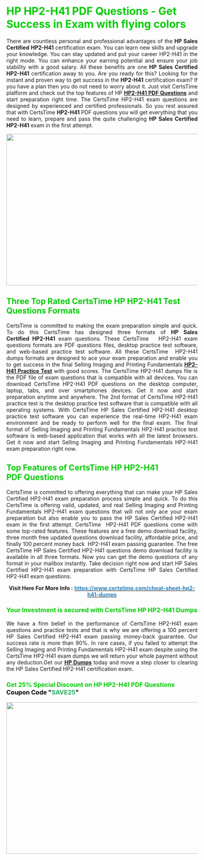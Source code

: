 <h1><span style="color:#00cc00;"><strong>HP HP2-H41 PDF Questions - Get Success in Exam with flying colors</strong></span></h1>

<p style="text-align: justify;">There are countless personal and professional advantages of the <strong>HP Sales Certified</strong> <strong>HP2-H41</strong> certification exam. You can learn new skills and upgrade your knowledge. You can stay updated and put your career HP2-H41 in the right mode. You can enhance your earning potential and ensure your job stability with a good salary. All these benefits are one <strong>HP Sales Certified</strong> <strong>HP2-H41</strong> certification away to you. Are you ready for this? Looking for the instant and proven way to get success in the <strong></strong> <strong>HP2-H41</strong> certification exam? If you have a plan then you do not need to worry about it. Just visit CertsTime platform and check out the top features of HP <strong><a href="https://www.certstime.com/cheat-sheet-hp2-h41-dumps">HP2-H41 PDF Questions</a></strong> and start preparation right time. The CertsTime HP2-H41 exam questions are designed by experienced and certified professionals. So you rest assured that with CertsTime <strong></strong> <strong>HP2-H41</strong> PDF questions you will get everything that you need to learn, prepare and pass the quite challenging <strong>HP Sales Certified</strong> <strong>HP2-H41</strong> exam in the first attempt.</p>

<p style="text-align: center;"><a href="https://www.certstime.com/cheat-sheet-hp2-h41-dumps"><img alt="" src="https://i.imgur.com/wlGiNOk.jpg" style="width: 700px; height: 398px;" /></a></p>

<h2><span style="color:#00cc00;"><strong>Three Top Rated CertsTime HP HP2-H41 Test Questions Formats</strong></span></h2>

<p style="text-align: justify;">CertsTime is committed to making the exam preparation simple and quick. To do this CertsTime has designed three formats of <strong>HP Sales Certified HP2-H41</strong> exam questions. These CertsTime   HP2-H41 exam questions formats are PDF questions files, desktop practice test software, and web-based practice test software. All these CertsTime  HP2-H41 dumps formats are designed to ace your exam preparation and enable you to get success in the final Selling Imaging and Printing Fundamentals <strong><a href="https://www.certstime.com/cheat-sheet-hp2-h41-dumps">HP2-H41 Practice Test</a></strong> with good scores. The CertsTime HP2-H41 dumps file is the PDF file of exam questions that is compatible with all devices. You can download CertsTime HP2-H41 PDF questions on the desktop computer, laptop, tabs, and over smartphones devices. Get it now and start preparation anytime and anywhere. The 2nd format of CertsTime HP2-H41 practice test is the desktop practice test software that is compatible with all operating systems. With CertsTime HP Sales Certified HP2-H41 desktop practice test software you can experience the real-time HP2-H41 exam environment and be ready to perform well for the final exam. The final format of Selling Imaging and Printing Fundamentals HP2-H41 practice test software is web-based application that works with all the latest browsers. Get it now and start Selling Imaging and Printing Fundamentals HP2-H41 exam preparation right now.</p>

<h2><span style="color:#00cc00;"><strong>Top Features of CertsTime HP HP2-H41 PDF Questions</strong></span></h2>

<p style="text-align: justify;">CertsTime is committed to offering everything that can make your HP Sales Certified HP2-H41 exam preparation process simple and quick. To do this CertsTime is offering valid, updated, and real Selling Imaging and Printing Fundamentals HP2-H41 exam questions that will not only ace your exam preparation but also enable you to pass the HP Sales Certified HP2-H41 exam in the first attempt. CertsTime  HP2-H41 PDF questions come with some top-rated features. These features are a free demo download facility, three month free updated questions download facility, affordable price, and finally 100 percent money back  HP2-H41 exam passing guarantee. The free CertsTime HP Sales Certified HP2-H41 questions demo download facility is available in all three formats. Now you can get the demo questions of any format in your mailbox instantly. Take decision right now and start HP Sales Certified HP2-H41 exam preparation with CertsTime HP Sales Certified HP2-H41 exam questions.</p>

<p style="text-align: center;"><strong>Visit Here For More Info :</strong> <strong><a href="https://www.certstime.com/cheat-sheet-hp2-h41-dumps"><span style="color:#2980b9;">https://www.certstime.com/cheat-sheet-hp2-h41-dumps</span></a></strong></p>

<h3 style="text-align: justify;"><span style="color:#00cc00;"><strong>Your Investment is secured with CertsTime HP HP2-H41 Dumps</strong></span></h3>

<p style="text-align: justify;">We have a firm belief in the performance of CertsTime HP2-H41 exam questions and practice tests and that is why we are offering a 100 percent HP Sales Certified HP2-H41 exam passing money-back guarantee. Our success rate is more than 90%. In rare cases, if you failed to attempt the Selling Imaging and Printing Fundamentals HP2-H41 exam despite using the CertsTime HP2-H41 exam dumps we will return your whole payment without any deduction.Get our <strong><a href="https://www.certstime.com/cheat-sheet-hp-dumps">HP Dumps</a></strong> today and move a step closer to clearing the HP Sales Certified HP2-H41 certification exam.</p>

<h3 style="text-align: justify;"><strong><span style="font-size:16px;"><strong><span style="color:#00cc00;">Get 25% Special Discount on HP HP2-H41 PDF Questions</span></strong><br />
<strong><span style="color:#000000;">Coupon Code</span></strong> <strong><span style="color:#000000;">"</span><span style="color:#27ae60;">SAVE</span><font color="#27ae60">25</font><span style="color:#000000;">"</span></strong></span></strong></h3>

<p style="text-align: center;"><strong><a href="https://www.certstime.com/cheat-sheet-hp2-h41-dumps"><img alt="" src="https://i.imgur.com/Gj1kXWu.jpg" style="width: 700px; height: 398px;" /></a></strong></p>
